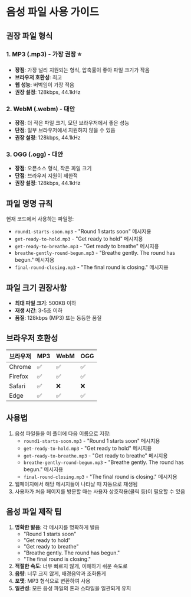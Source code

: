 # 음성 파일 사용 가이드

## 권장 파일 형식

### 1. MP3 (.mp3) - 가장 권장 ⭐
- **장점**: 가장 널리 지원되는 형식, 압축률이 좋아 파일 크기가 작음
- **브라우저 호환성**: 최고
- **웹 성능**: 버벅임이 가장 적음
- **권장 설정**: 128kbps, 44.1kHz

### 2. WebM (.webm) - 대안
- **장점**: 더 작은 파일 크기, 모던 브라우저에서 좋은 성능
- **단점**: 일부 브라우저에서 지원하지 않을 수 있음
- **권장 설정**: 128kbps, 44.1kHz

### 3. OGG (.ogg) - 대안
- **장점**: 오픈소스 형식, 작은 파일 크기
- **단점**: 브라우저 지원이 제한적
- **권장 설정**: 128kbps, 44.1kHz

## 파일 명명 규칙

현재 코드에서 사용하는 파일명:
- `round1-starts-soon.mp3` - "Round 1 starts soon" 메시지용
- `get-ready-to-hold.mp3` - "Get ready to hold" 메시지용
- `get-ready-to-breathe.mp3` - "Get ready to breathe" 메시지용
- `breathe-gently-round-begun.mp3` - "Breathe gently. The round has begun." 메시지용
- `final-round-closing.mp3` - "The final round is closing." 메시지용

## 파일 크기 권장사항

- **최대 파일 크기**: 500KB 이하
- **재생 시간**: 3-5초 이하
- **품질**: 128kbps (MP3) 또는 동등한 품질

## 브라우저 호환성

| 브라우저 | MP3 | WebM | OGG |
|---------|-----|------|-----|
| Chrome | ✅ | ✅ | ✅ |
| Firefox | ✅ | ✅ | ✅ |
| Safari | ✅ | ❌ | ❌ |
| Edge | ✅ | ✅ | ✅ |

## 사용법

1. 음성 파일들을 이 폴더에 다음 이름으로 저장:
   - `round1-starts-soon.mp3` - "Round 1 starts soon" 메시지용
   - `get-ready-to-hold.mp3` - "Get ready to hold" 메시지용
   - `get-ready-to-breathe.mp3` - "Get ready to breathe" 메시지용
   - `breathe-gently-round-begun.mp3` - "Breathe gently. The round has begun." 메시지용
   - `final-round-closing.mp3` - "The final round is closing." 메시지용
2. 웹페이지에서 해당 메시지들이 나타날 때 자동으로 재생됨
3. 사용자가 처음 페이지를 방문할 때는 사용자 상호작용(클릭 등)이 필요할 수 있음

## 음성 파일 제작 팁

1. **명확한 발음**: 각 메시지를 명확하게 발음
   - "Round 1 starts soon"
   - "Get ready to hold"
   - "Get ready to breathe"
   - "Breathe gently. The round has begun."
   - "The final round is closing."
2. **적절한 속도**: 너무 빠르지 않게, 이해하기 쉬운 속도로
3. **음량**: 너무 크지 않게, 배경음악과 조화롭게
4. **포맷**: MP3 형식으로 변환하여 사용
5. **일관성**: 모든 음성 파일의 톤과 스타일을 일관되게 유지
